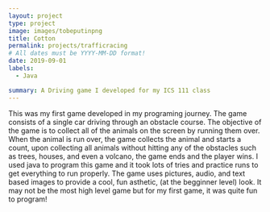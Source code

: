 ```yaml
---
layout: project
type: project
image: images/tobeputinpng
title: Cotton
permalink: projects/trafficracing
# All dates must be YYYY-MM-DD format!
date: 2019-09-01
labels:
  - Java

summary: A Driving game I developed for my ICS 111 class
---
```


This was my first game developed in my programing journey. The game consists of a single car driving through an obstacle course. The objective of the game is to collect all of the animals on the screen by running them over. When the animal is run over, the game collects the animal and starts a count, upon collecting all animals without hitting any of the obstacles such as trees, houses, and even a volcano, the game ends and the player wins. I used java to program this game and it took lots of tries and practice runs to get everything to run properly. The game uses pictures, audio, and text based images to provide a cool, fun asthetic, (at the begginner level) look. It may not be the most high level game but for my first game, it was quite fun to program!



